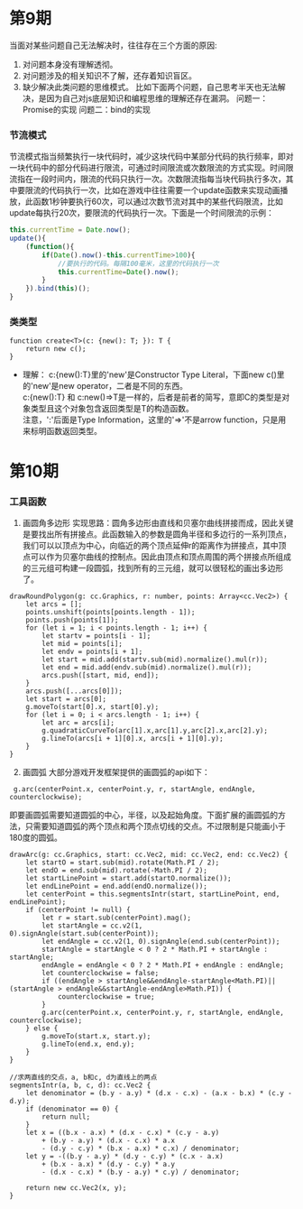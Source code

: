 # 第9期

当面对某些问题自己无法解决时，往往存在三个方面的原因:
1. 对问题本身没有理解透彻。
2. 对问题涉及的相关知识不了解，还存着知识盲区。
3. 缺少解决此类问题的思维模式。
比如下面两个问题，自己思考半天也无法解决，是因为自己对js底层知识和编程思维的理解还存在漏洞。
问题一：Promise的实现
问题二：bind的实现

### 节流模式
节流模式指当频繁执行一块代码时，减少这块代码中某部分代码的执行频率，即对一块代码中的部分代码进行限流，可通过时间限流或次数限流的方式实现。时间限流指在一段时间内，限流的代码只执行一次。次数限流指每当块代码执行多次，其中要限流的代码执行一次，比如在游戏中往往需要一个update函数来实现动画播放，此函数1秒钟要执行60次，可以通过次数节流对其中的某些代码限流，比如update每执行20次，要限流的代码执行一次。下面是一个时间限流的示例：
```javascript
this.currentTime = Date.now();
update(){
    (function(){
        if(Date().now()-this.currentTime>100){
            //要执行的代码。每隔100毫米，这里的代码执行一次
            this.currentTime=Date().now();
        }
    }).bind(this)();
}
```

### 类类型
```typesctipt
function create<T>(c: {new(): T; }): T {
    return new c();
}
```
* 理解：
c:{new():T}里的'new'是Constructor Type Literal，下面new c()里的'new'是new operator，二者是不同的东西。<br>
c:{new():T} 和 c:new()=>T是一样的，后者是前者的简写，意即C的类型是对象类型且这个对象包含返回类型是T的构造函数。<br>
注意，':'后面是Type Information，这里的'=>'不是arrow function，只是用来标明函数返回类型。

# 第10期
### 工具函数
1. 画圆角多边形
实现思路：圆角多边形由直线和贝塞尔曲线拼接而成，因此关键是要找出所有拼接点。此函数输入的参数是圆角半径和多边行的一系列顶点，我们可以以顶点为中心，向临近的两个顶点延伸r的距离作为拼接点，其中顶点可以作为贝塞尔曲线的控制点。因此由顶点和顶点周围的两个拼接点所组成的三元组可构建一段圆弧，找到所有的三元组，就可以很轻松的画出多边形了。
```
drawRoundPolygon(g: cc.Graphics, r: number, points: Array<cc.Vec2>) {
    let arcs = [];
    points.unshift(points[points.length - 1]);
    points.push(points[1]);
    for (let i = 1; i < points.length - 1; i++) {
        let startv = points[i - 1];
        let mid = points[i];
        let endv = points[i + 1];
        let start = mid.add(startv.sub(mid).normalize().mul(r));
        let end = mid.add(endv.sub(mid).normalize().mul(r));
        arcs.push([start, mid, end]);
    }
    arcs.push([...arcs[0]]);
    let start = arcs[0];
    g.moveTo(start[0].x, start[0].y);
    for (let i = 0; i < arcs.length - 1; i++) {
        let arc = arcs[i];
        g.quadraticCurveTo(arc[1].x,arc[1].y,arc[2].x,arc[2].y);
        g.lineTo(arcs[i + 1][0].x, arcs[i + 1][0].y); 
    }
}
```
2. 画圆弧
大部分游戏开发框架提供的画圆弧的api如下：
```
 g.arc(centerPoint.x, centerPoint.y, r, startAngle, endAngle, counterclockwise);
```
即要画圆弧需要知道圆弧的中心，半径，以及起始角度。下面扩展的画圆弧的方法，只需要知道圆弧的两个顶点和两个顶点切线的交点。不过限制是只能画小于180度的圆弧。

```
drawArc(g: cc.Graphics, start: cc.Vec2, mid: cc.Vec2, end: cc.Vec2) {
    let startO = start.sub(mid).rotate(Math.PI / 2);
    let endO = end.sub(mid).rotate(-Math.PI / 2);
    let startLinePoint = start.add(startO.normalize());
    let endLinePoint = end.add(endO.normalize());
    let centerPoint = this.segmentsIntr(start, startLinePoint, end, endLinePoint);
    if (centerPoint != null) {
        let r = start.sub(centerPoint).mag();
        let startAngle = cc.v2(1, 0).signAngle(start.sub(centerPoint));
        let endAngle = cc.v2(1, 0).signAngle(end.sub(centerPoint));
        startAngle = startAngle < 0 ? 2 * Math.PI + startAngle : startAngle;
        endAngle = endAngle < 0 ? 2 * Math.PI + endAngle : endAngle;
        let counterclockwise = false;
        if ((endAngle > startAngle&&endAngle-startAngle<Math.PI)||(startAngle > endAngle&&startAngle-endAngle>Math.PI)) {
            counterclockwise = true;
        }
        g.arc(centerPoint.x, centerPoint.y, r, startAngle, endAngle, counterclockwise);
    } else {
        g.moveTo(start.x, start.y);
        g.lineTo(end.x, end.y);
    }
}

//求两直线的交点，a, b和c, d为直线上的两点
segmentsIntr(a, b, c, d): cc.Vec2 {
    let denominator = (b.y - a.y) * (d.x - c.x) - (a.x - b.x) * (c.y - d.y);
    if (denominator == 0) {
        return null;
    }
    let x = ((b.x - a.x) * (d.x - c.x) * (c.y - a.y)
        + (b.y - a.y) * (d.x - c.x) * a.x
        - (d.y - c.y) * (b.x - a.x) * c.x) / denominator;
    let y = -((b.y - a.y) * (d.y - c.y) * (c.x - a.x)
        + (b.x - a.x) * (d.y - c.y) * a.y
        - (d.x - c.x) * (b.y - a.y) * c.y) / denominator;

    return new cc.Vec2(x, y);
}
```
